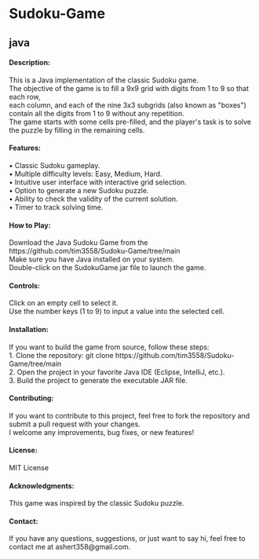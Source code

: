 <h1>Sudoku-Game</h1>
<h2>java</h2>

<h4>Description:</h4>
This is a Java implementation of the classic Sudoku game. <br>
The objective of the game is to fill a 9x9 grid with digits from 1 to 9 so that each row, <br>
each column, and each of the nine 3x3 subgrids (also known as "boxes") contain all the digits from 1 to 9 without any repetition. <br>
The game starts with some cells pre-filled, and the player's task is to solve the puzzle by filling in the remaining cells. <br>

<h4>Features:</h4>
• Classic Sudoku gameplay. <br>
• Multiple difficulty levels: Easy, Medium, Hard. <br>
• Intuitive user interface with interactive grid selection. <br>
• Option to generate a new Sudoku puzzle. <br>
• Ability to check the validity of the current solution. <br>
• Timer to track solving time. <br>

<h4>How to Play:</h4>
Download the Java Sudoku Game from the https://github.com/tim3558/Sudoku-Game/tree/main  <br>
Make sure you have Java installed on your system. <br>
Double-click on the SudokuGame.jar file to launch the game. <br>

<h4>Controls:</h4>
Click on an empty cell to select it. <br>
Use the number keys (1 to 9) to input a value into the selected cell. <br> 

<h4>Installation:</h4>
If you want to build the game from source, follow these steps: <br>
1. Clone the repository: git clone https://github.com/tim3558/Sudoku-Game/tree/main  <br>
2. Open the project in your favorite Java IDE (Eclipse, IntelliJ, etc.). <br>
3. Build the project to generate the executable JAR file. <br>

<h4>Contributing:</h4>
If you want to contribute to this project, feel free to fork the repository and submit a pull request with your changes. <br>
I welcome any improvements, bug fixes, or new features! <br>

<h4>License:</h4>
MIT License <br>

<h4>Acknowledgments:</h4>
This game was inspired by the classic Sudoku puzzle. <br>

<h4>Contact:</h4>
If you have any questions, suggestions, or just want to say hi, feel free to contact me at ashert358@gmail.com.

